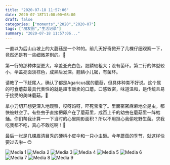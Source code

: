 ```yaml
---
title: "2020-07-18 11:57:06"
date: 2020-07-18T11:00:00+08:00
draft: false
categories: ["moments","2020","2020-07"]
tags: ["朋友圈","生活记录"]
summary: "2020-07-18 11:57:06..."
---
```


一直以为后山山坡上的大蘑菇是一个种的。前几天好奇掀开了几棵仔细观察一下，竟然还是有一些细微差别的。🧐

第一行的那种体型更大，伞盖亚光白色，翘鳞较粗大；没有菌环。第二行的体型较小，伞盖亮面淡棕色，成熟后发深。翘鳞小儿密，有菌环。

请教了一下赶尾人，确认了都是Agaricus属的蘑菇，但具体种类不好说。这个属的可食蘑菇最具代表性的就是超市贩卖的口蘑。口感致密，味道温和，是传统且易于接受的美味蘑菇。🤤

拿小刀切开想更深入地观察，哎呀妈呀，吓死宝宝了。里面密密麻麻地全是虫，都快被蛀空了。有些虫子直接把卵产在了蘑菇里，成百上千的幼虫在蘑菇里一阵蛄蛹。你们帮我计算一一下当时的心里阴影面积？所以不用担心我偷吃野生菌。求我吃我都不吃，真心不敢吃啊！🤯

最后一张是几棵眉清目秀的硬柄小皮伞和一只小虫砸。今年蘑菇的季节，就这样快要过去啦~ 😌

![Media 1](/Moments/photos/2020-07-18/202007181157060.jpg)
![Media 2](/Moments/photos/2020-07-18/202007181157061.jpg)
![Media 3](/Moments/photos/2020-07-18/202007181157062.jpg)
![Media 4](/Moments/photos/2020-07-18/202007181157063.jpg)
![Media 5](/Moments/photos/2020-07-18/202007181157064.jpg)
![Media 6](/Moments/photos/2020-07-18/202007181157065.jpg)
![Media 7](/Moments/photos/2020-07-18/202007181157066.jpg)
![Media 8](/Moments/photos/2020-07-18/202007181157067.jpg)
![Media 9](/Moments/photos/2020-07-18/202007181157068.jpg)

